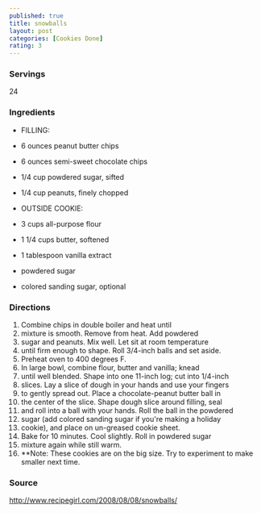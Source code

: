 ```yaml
---
published: true
title: snowballs
layout: post
categories: [Cookies Done]
rating: 3
---
```

### Servings
24

### Ingredients
- FILLING:
- 6 ounces peanut butter chips
- 6 ounces semi-sweet chocolate chips
- 1/4 cup powdered sugar, sifted
- 1/4 cup peanuts, finely chopped

- OUTSIDE COOKIE:
- 3 cups all-purpose flour
- 1 1/4 cups butter, softened
- 1 tablespoon vanilla extract

- powdered sugar
- colored sanding sugar, optional

### Directions
1. Combine chips in double boiler and heat until
2. mixture is smooth. Remove from heat. Add powdered
3. sugar and peanuts. Mix well. Let sit at room temperature
4. until firm enough to shape. Roll 3/4-inch balls and set aside.
5. Preheat oven to 400 degrees F.
6. In large bowl, combine flour, butter and vanilla; knead
7. until well blended. Shape into one 11-inch log; cut into 1/4-inch
8. slices. Lay a slice of dough in your hands and use your fingers
9. to gently spread out. Place a chocolate-peanut butter ball in
10. the center of the slice. Shape dough slice around filling, seal
11. and roll into a ball with your hands. Roll the ball in the powdered
12. sugar (add colored sanding sugar if you're making a holiday
13. cookie), and place on un-greased cookie sheet.
14. Bake for 10 minutes. Cool slightly. Roll in powdered sugar
15. mixture again while still warm.
16. **Note:  These cookies are on the big size.  Try to experiment to make smaller next time.

### Source
<a href="http://www.recipegirl.com/2008/08/08/snowballs/" target="new">http://www.recipegirl.com/2008/08/08/snowballs/</a>
